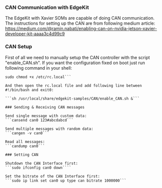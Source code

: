 ### CAN Communication with EdgeKit

The EdgeKit with Xavier SOMs are capable of doing CAN communication. The instructions for setting up the CAN are from following medium article: 
https://medium.com/@ramin.nabati/enabling-can-on-nvidia-jetson-xavier-developer-kit-aaaa3c4d99c9

### CAN Setup

First of all we need to manually setup the CAN controller with the script "enable_CAN.sh". 
If you want the configuration fixed on boot just run following command in your shell: 

```printf '%s\n' '#!/bin/bash' 'exit 0' | sudo tee -a /etc/rc.local
sudo chmod +x /etc/rc.local``` 

And then open the rc.local file and add following line between #!/bin/bash and exit0:

```sh /usr/local/share/edgekit-samples/CAN/enable_CAN.sh &```

### Sending & Receiving CAN messages

Send single message with custom data:
```cansend can0 123#abcdabcd```

Send multiple messages with random data: 
```cangen -v can0```

Read all messages: 
```candump can0```

### Setting CAN 

Shutdown the CAN Interface first: 
```sudo ifconfig can0 down````

Set the bitrate of the CAN Interface first:
```sudo ip link set can0 up type can bitrate 1000000```